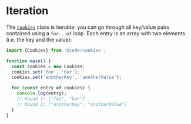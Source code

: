 # Iteration
The [`Cookies`](api.md) class is iterable: you can go through all key/value pairs contained using a `for...of` loop. Each entry is an array with two elements (i.e. the key and the value):

```ts
import {Cookies} from '@cedx/cookies';

function main() {
  const cookies = new Cookies;
  cookies.set('foo', 'bar');
  cookies.set('anotherKey', 'anotherValue');

  for (const entry of cookies) {
    console.log(entry);
    // Round 1: ["foo", "bar"]
    // Round 2: ["anotherKey", "anotherValue"]
  }
}
```
